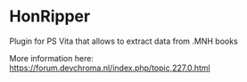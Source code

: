 # HonRipper
Plugin for PS Vita that allows to extract data from .MNH books

More information here: https://forum.devchroma.nl/index.php/topic,227.0.html
